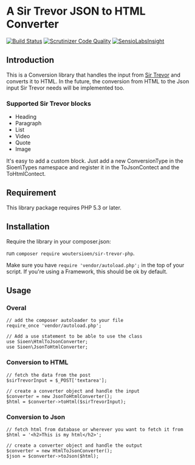 A Sir Trevor JSON to HTML Converter
===================================

[![Build Status](https://travis-ci.org/WouterSioen/sir-trevor-php.svg?branch=master)](https://travis-ci.org/WouterSioen/sir-trevor-php) [![Scrutinizer Code Quality](https://scrutinizer-ci.com/g/WouterSioen/sir-trevor-php/badges/quality-score.png?b=master)](https://scrutinizer-ci.com/g/WouterSioen/sir-trevor-php/?branch=master) [![SensioLabsInsight](https://insight.sensiolabs.com/projects/f78658cc-06f2-45b0-8704-68aaa0984d38/mini.png)](https://insight.sensiolabs.com/projects/f78658cc-06f2-45b0-8704-68aaa0984d38)


Introduction
------------

This is a Conversion library that handles the input from [Sir Trevor](http://madebymany.github.io/sir-trevor-js/)
and converts it to HTML. In the future, the conversion from HTML to the
Json input Sir Trevor needs will be implemented too.


### Supported Sir Trevor blocks

 - Heading
 - Paragraph
 - List
 - Video
 - Quote
 - Image

It's easy to add a custom block. Just add a new ConversionType in the Sioen\Types namespace and register it in the ToJsonContect and the ToHtmlContect.


Requirement
-----------

This library package requires PHP 5.3 or later.


Installation
------------

Require the library in your composer.json:

run `composer require woutersioen/sir-trevor-php`.

Make sure you have `require 'vendor/autoload.php';` in the top of your script. If you're using a Framework, this should be ok by default.


Usage
-----

### Overal

    // add the composer autoloader to your file
    require_once 'vendor/autoload.php';

    // Add a use statement to be able to use the class
    use Sioen\HtmlToJsonConverter;
    use Sioen\JsonToHtmlConverter;

### Conversion to HTML

    // fetch the data from the post
    $sirTrevorInput = $_POST['textarea'];

    // create a converter object and handle the input
    $converter = new JsonToHtmlConverter();
    $html = $converter->toHtml($sirTrevorInput);

### Conversion to Json

    // fetch html from database or wherever you want to fetch it from
    $html = '<h2>This is my html</h2>';

    // create a converter object and handle the output
    $converter = new HtmlToJsonConverter();
    $json = $converter->toJson($html);

